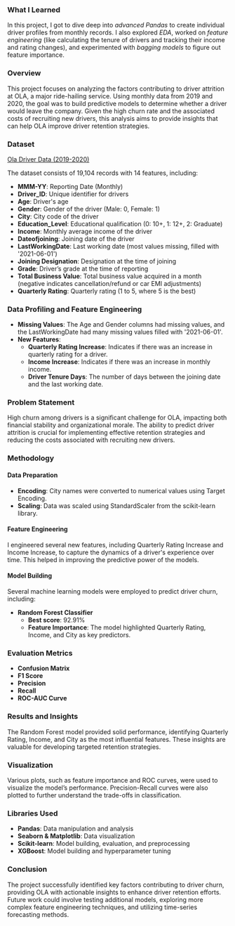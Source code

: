 ### What I Learned
In this project, I got to dive deep into *advanced Pandas* to create individual driver profiles from monthly records. I also explored *EDA*, worked on *feature engineering* (like calculating the tenure of drivers and tracking their income and rating changes), and experimented with *bagging models* to figure out feature importance.

### Overview
This project focuses on analyzing the factors contributing to driver attrition at OLA, a major ride-hailing service. Using monthly data from 2019 and 2020, the goal was to build predictive models to determine whether a driver would leave the company. Given the high churn rate and the associated costs of recruiting new drivers, this analysis aims to provide insights that can help OLA improve driver retention strategies.

### Dataset
[Ola Driver Data (2019-2020)](https://d2beiqkhq929f0.cloudfront.net/public_assets/assets/000/002/492/original/ola_driver_scaler.csv)

The dataset consists of 19,104 records with 14 features, including:

- **MMM-YY**: Reporting Date (Monthly)
- **Driver_ID**: Unique identifier for drivers
- **Age**: Driver's age
- **Gender**: Gender of the driver (Male: 0, Female: 1)
- **City**: City code of the driver
- **Education_Level**: Educational qualification (0: 10+, 1: 12+, 2: Graduate)
- **Income**: Monthly average income of the driver
- **Dateofjoining**: Joining date of the driver
- **LastWorkingDate**: Last working date (most values missing, filled with '2021-06-01')
- **Joining Designation**: Designation at the time of joining
- **Grade**: Driver’s grade at the time of reporting
- **Total Business Value**: Total business value acquired in a month (negative indicates cancellation/refund or car EMI adjustments)
- **Quarterly Rating**: Quarterly rating (1 to 5, where 5 is the best)

### Data Profiling and Feature Engineering
- **Missing Values**: The Age and Gender columns had missing values, and the LastWorkingDate had many missing values filled with '2021-06-01'.
- **New Features**:
  - **Quarterly Rating Increase**: Indicates if there was an increase in quarterly rating for a driver.
  - **Income Increase**: Indicates if there was an increase in monthly income.
  - **Driver Tenure Days**: The number of days between the joining date and the last working date.

### Problem Statement
High churn among drivers is a significant challenge for OLA, impacting both financial stability and organizational morale. The ability to predict driver attrition is crucial for implementing effective retention strategies and reducing the costs associated with recruiting new drivers.

### Methodology

#### Data Preparation
- **Encoding**: City names were converted to numerical values using Target Encoding.
- **Scaling**: Data was scaled using StandardScaler from the scikit-learn library.

#### Feature Engineering
I engineered several new features, including Quarterly Rating Increase and Income Increase, to capture the dynamics of a driver's experience over time. This helped in improving the predictive power of the models.

#### Model Building
Several machine learning models were employed to predict driver churn, including:

- **Random Forest Classifier**
  - **Best score**: 92.91%
  - **Feature Importance**: The model highlighted Quarterly Rating, Income, and City as key predictors.

### Evaluation Metrics
- **Confusion Matrix**
- **F1 Score**
- **Precision**
- **Recall**
- **ROC-AUC Curve**

### Results and Insights
The Random Forest model provided solid performance, identifying Quarterly Rating, Income, and City as the most influential features. These insights are valuable for developing targeted retention strategies.

### Visualization
Various plots, such as feature importance and ROC curves, were used to visualize the model’s performance. Precision-Recall curves were also plotted to further understand the trade-offs in classification.

### Libraries Used
- **Pandas**: Data manipulation and analysis
- **Seaborn & Matplotlib**: Data visualization
- **Scikit-learn**: Model building, evaluation, and preprocessing
- **XGBoost**: Model building and hyperparameter tuning

### Conclusion
The project successfully identified key factors contributing to driver churn, providing OLA with actionable insights to enhance driver retention efforts. Future work could involve testing additional models, exploring more complex feature engineering techniques, and utilizing time-series forecasting methods.
